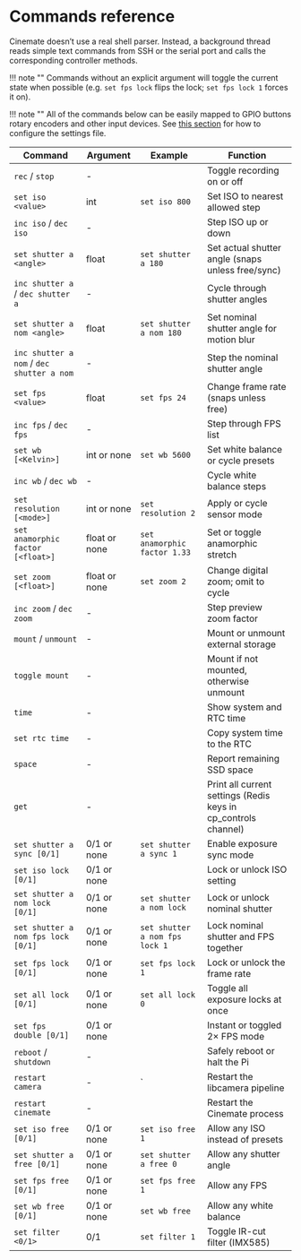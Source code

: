 # Commands reference

Cinemate doesn’t use a real shell parser. Instead, a background thread
reads simple text commands from SSH or the serial port and calls the
corresponding controller methods.

!!! note ""
     Commands without an explicit argument will toggle the current state when possible (e.g. `set fps lock` flips the lock; `set fps lock 1` forces it on).

!!! note ""
     All of the commands below can be easily mapped to GPIO buttons rotary encoders and other input devices. See [this section](settings.json.md) for how to configure the settings file.


| Command                                    | Argument        | Example                                 |  Function                                      |
|--------------------------------------------|-------------------|-----------------------------------------|-------------------------------------------------|
| `rec` / `stop`                             | -              |                                    | Toggle recording on or off                      |
| `set iso <value>`                          | int               | `set iso 800`                           | Set ISO to nearest allowed step                 |
| `inc iso` / `dec iso`                      | -              |                                | Step ISO up or down                             |
| `set shutter a <angle>`                    | float             | `set shutter a 180`                     | Set actual shutter angle (snaps unless free/sync)|
| `inc shutter a` / `dec shutter a`          | -              |                          | Cycle through shutter angles                    |
| `set shutter a nom <angle>`                | float             | `set shutter a nom 180`                 | Set nominal shutter angle for motion blur       |
| `inc shutter a nom` / `dec shutter a nom`  | -              |                      | Step the nominal shutter angle                  |
| `set fps <value>`                          | float             | `set fps 24`                            | Change frame rate (snaps unless free)           |
| `inc fps` / `dec fps`                      | -              |                                | Step through FPS list                           |
| `set wb [<Kelvin>]`                        | int or none       | `set wb 5600`                           | Set white balance or cycle presets              |
| `inc wb` / `dec wb`                        | -              |                                 | Cycle white balance steps                       |
| `set resolution [<mode>]`                  | int or none       | `set resolution 2`                      | Apply or cycle sensor mode                      |
| `set anamorphic factor [<float>]`          | float or none     | `set anamorphic factor 1.33`            | Set or toggle anamorphic stretch                |
| `set zoom [<float>]`                       | float or none     | `set zoom 2`                            | Change digital zoom; omit to cycle              |
| `inc zoom` / `dec zoom`                    | -              |                              | Step preview zoom factor                        |
| `mount` / `unmount`                        | -              |                                  | Mount or unmount external storage               |
| `toggle mount`                             | -              |                           | Mount if not mounted, otherwise unmount         |
| `time`                                     | -              |                                   | Show system and RTC time                        |
| `set rtc time`                             | -              |                           | Copy system time to the RTC                     |
| `space`                                    | -              |                                  | Report remaining SSD space                      |
| `get`                                      | -              |                                    | Print all current settings (Redis keys in cp_controls channel)                      |
| `set shutter a sync [0/1]`                 | 0/1 or none       | `set shutter a sync 1`                  | Enable exposure sync mode                       |
| `set iso lock [0/1]`                       | 0/1 or none       |                           | Lock or unlock ISO setting                      |
| `set shutter a nom lock [0/1]`             | 0/1 or none       | `set shutter a nom lock`                | Lock or unlock nominal shutter                  |
| `set shutter a nom fps lock [0/1]`         | 0/1 or none       | `set shutter a nom fps lock 1`          | Lock nominal shutter and FPS together           |
| `set fps lock [0/1]`                       | 0/1 or none       | `set fps lock 1`                        | Lock or unlock the frame rate                   |
| `set all lock [0/1]`                       | 0/1 or none       | `set all lock 0`                        | Toggle all exposure locks at once               |
| `set fps double [0/1]`                     | 0/1 or none       |                         | Instant or toggled 2× FPS mode                  |
| `reboot` / `shutdown`                      | -              |                                 | Safely reboot or halt the Pi                    |
| `restart camera`                           | -              | `                        | Restart the libcamera pipeline                  |
| `restart cinemate`                         | -              |                       | Restart the Cinemate process                    |
| `set iso free [0/1]`                       | 0/1 or none       | `set iso free 1`                        | Allow any ISO instead of presets                |
| `set shutter a free [0/1]`                 | 0/1 or none       | `set shutter a free 0`                  | Allow any shutter angle                         |
| `set fps free [0/1]`                       | 0/1 or none       | `set fps free 1`                        | Allow any FPS                                   |
| `set wb free [0/1]`                        | 0/1 or none       | `set wb free`                           | Allow any white balance                         |
| `set filter <0/1>`                         | 0/1               | `set filter 1`                          | Toggle IR-cut filter (IMX585)                   |


